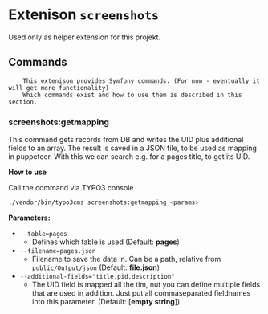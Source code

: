# Extenison `screenshots`

Used only as helper extension for this projekt.

## Commands

```text
    This extenison provides Symfony commands. (For now - eventually it will get more functionality)
    Which commands exist and how to use them is described in this section.
```

### screenshots:getmapping

This command gets records from DB and writes the UID plus additional fields to an array. The result is saved in a JSON
file, to be used as mapping in puppeteer. With this we can search e.g. for a pages title, to get its UID.

**How to use**

Call the command via TYPO3 console

```bash
./vendor/bin/typo3cms screenshots:getmapping <params>
```

**Parameters:**

* `--table=pages`
    * Defines which table is used (Default: **pages**)
* `--filename=pages.json`
    * Filename to save the data in. Can be a path, relative from `public/Output/json` (Default: **file.json**)
* `--additional-fields="title,pid,description"`
    * The UID field is mapped all the tim, nut you can define multiple fields that are used in addition. Just put all
      commaseparated fieldnames into this parameter. (Default: [**empty string**])

